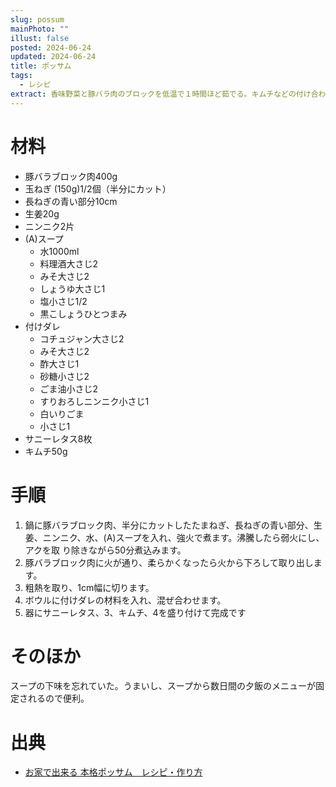 ```yaml
---
slug: possum
mainPhoto: ""
illust: false
posted: 2024-06-24
updated: 2024-06-24
title: ポッサム
tags:
  - レシピ
extract: 香味野菜と豚バラ肉のブロックを低温で１時間ほど茹でる。キムチなどの付け合わせとサンチュで食べる。
---
```


# 材料

- 豚バラブロック肉400g
- 玉ねぎ (150g)1/2個（半分にカット）
- 長ねぎの青い部分10cm
- 生姜20g
- ニンニク2片
- (A)スープ
  - 水1000ml
  - 料理酒大さじ2
  - みそ大さじ2
  - しょうゆ大さじ1
  - 塩小さじ1/2
  - 黒こしょうひとつまみ
- 付けダレ
  - コチュジャン大さじ2
  - みそ大さじ2
  - 酢大さじ1
  - 砂糖小さじ2
  - ごま油小さじ2
  - すりおろしニンニク小さじ1
  - 白いりごま
  - 小さじ1
- サニーレタス8枚
- キムチ50g
# 手順

1. 鍋に豚バラブロック肉、半分にカットしたたまねぎ、長ねぎの青い部分、生姜、ニンニク、水、(A)スープを入れ、強火で煮ます。沸騰したら弱火にし、アクを取 り除きながら50分煮込みます。
2. 豚バラブロック肉に火が通り、柔らかくなったら火から下ろして取り出します。
3. 粗熱を取り、1cm幅に切ります。
4. ボウルに付けダレの材料を入れ、混ぜ合わせます。
5. 器にサニーレタス、3、キムチ、4を盛り付けて完成です

# そのほか

スープの下味を忘れていた。うまいし、スープから数日間の夕飯のメニューが固定されるので便利。
# 出典

- [お家で出来る 本格ポッサム　レシピ・作り方](https://www.kurashiru.com/recipes/d13e2c69-8a50-4ed3-8508-f056a769423a)
